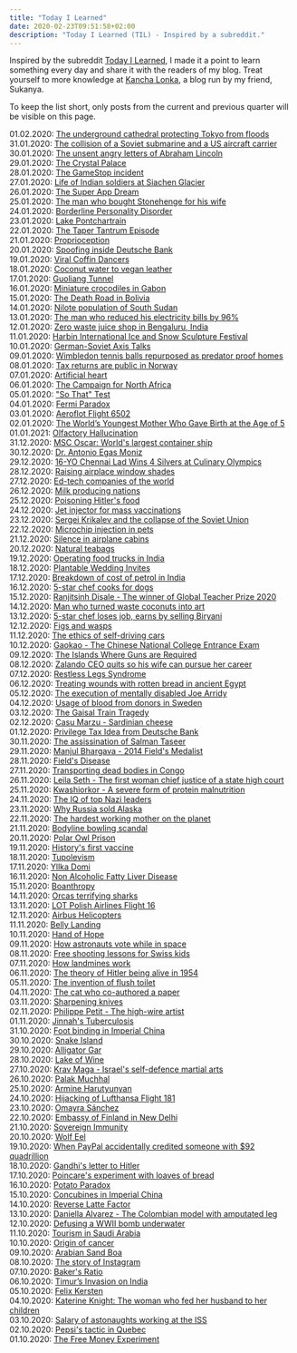 ```yaml
---
title: "Today I Learned"
date: 2020-02-23T09:51:58+02:00
description: "Today I Learned (TIL) - Inspired by a subreddit."
---
```


Inspired by the subreddit [Today I Learned](https://www.reddit.com/r/todayilearned/), I made it a point to learn something every day and share it with the readers of my blog. Treat yourself to more knowledge at <a href="https://www.kanchalonka.com/til/" target="_blank">Kancha Lonka</a>, a blog run by my friend, Sukanya.

To keep the list short, only posts from the current and previous quarter will be visible on this page.

01.02.2020: <a href = "https://www.bbc.com/future/article/20181129-the-underground-cathedral-protecting-tokyo-from-floods" target = "_blank">The underground cathedral protecting Tokyo from floods</a><br>
31.01.2020: <a href = "https://qr.ae/pNzccu" target = "_blank">The collision of a Soviet submarine and a US aircraft carrier</a><br>
30.01.2020: <a href = "https://qr.ae/pNzcZT" target = "_blank">The unsent angry letters of Abraham Lincoln</a><br>
29.01.2020: <a href = "https://en.wikipedia.org/wiki/The_Crystal_Palace" target = "_blank">The Crystal Palace</a><br>
28.01.2020: <a href = "https://screenrant.com/gamestop-gme-stock-price-robinhood-short-squeeze-lawsuit/" target = "_blank">The GameStop incident</a><br>
27.01.2020: <a href = "https://qr.ae/pNzc9L" target = "_blank">Life of Indian soldiers at Siachen Glacier</a><br>
26.01.2020: <a href = "https://finshots.in/archive/the-super-app-dream/" target = "_blank">The Super App Dream</a><br>
25.01.2020: <a href = "https://medium.com/history-of-yesterday/the-man-who-bought-stonehenge-for-his-wife-4299ac73a506" target = "_blank">The man who bought Stonehenge for his wife</a><br>
24.01.2020: <a href = "https://en.wikipedia.org/wiki/Borderline_personality_disorder" target = "_blank">Borderline Personality Disorder</a><br>
23.01.2020: <a href = "https://en.wikipedia.org/wiki/Lake_Pontchartrain" target = "_blank">Lake Pontchartrain</a><br>
22.01.2020: <a href = "https://finshots.in/archive/what-is-the-taper-tantrum-episode/" target = "_blank">The Taper Tantrum Episode</a><br>
21.01.2020: <a href = "https://qr.ae/pNl1c1" target = "_blank">Proprioception</a><br>
20.01.2020: <a href = "https://finshots.in/archive/spoofing-inside-deutsche-bank/" target = "_blank">Spoofing inside Deutsche Bank</a><br>
19.01.2020: <a href = "https://www.youtube.com/watch?v=Pt1uw9hTxmA&ab_channel=DrewBinsky" target = "_blank">Viral Coffin Dancers</a><br>
18.01.2020: <a href = "https://www.thebetterindia.com/247050/sustainable-startup-innovation-coconut-water-vegan-leather-eco-friendly-peta-kerala-ros174/" target = "_blank">Coconut water to vegan leather</a><br>
17.01.2020: <a href = "https://en.wikipedia.org/wiki/Guoliang_Tunnel" target = "_blank">Guoliang Tunnel</a><br>
16.01.2020: <a href = "https://qr.ae/pNm47p" target = "_blank">Miniature crocodiles in Gabon</a><br>
15.01.2020: <a href = "https://en.wikipedia.org/wiki/Yungas_Road" target = "_blank">The Death Road in Bolivia</a><br>
14.01.2020: <a href = "https://qr.ae/pNmPLm" target = "_blank">Nilote population of South Sudan</a><br>
13.01.2020: <a href = "https://www.thebetterindia.com/246687/solar-power-electric-vehicle-cost-set-up-how-to-kerala-renewable-energy-solar-kart-him16/" target = "_blank">The man who reduced his electricity bills by 96%</a><br>
12.01.2020: <a href = "https://www.quora.com/What-has-made-you-smile-recently/answer/Ankur-N-Gandhi?ch=99&share=a99738f8&srid=O2FL" target = "_blank">Zero waste juice shop in Bengaluru, India</a><br> 
11.01.2020: <a href = "https://en.wikipedia.org/wiki/Harbin_International_Ice_and_Snow_Sculpture_Festival" target = "_blank">Harbin International Ice and Snow Sculpture Festival</a><br>
10.01.2020: <a href = "https://en.wikipedia.org/wiki/German%E2%80%93Soviet_Axis_talks" target = "_blank">German-Soviet Axis Talks</a><br>
09.01.2020: <a href = "https://qr.ae/pNxZ3r" target = "_blank">Wimbledon tennis balls repurposed as predator proof homes</a><br>
08.01.2020: <a href = "https://www.forbes.com/sites/davidnikel/2020/09/04/in-norway-tax-returns-are-a-matter-of-public-record/" target = "_blank">Tax returns are public in Norway</a><br>
07.01.2020: <a href = "https://www.bloomberg.com/news/articles/2020-12-24/france-s-carmat-soars-as-artificial-heart-hopes-become-reality" target = "_blank">Artificial heart</a><br>
06.01.2020: <a href = "https://en.wikipedia.org/wiki/The_Campaign_for_North_Africa" target = "_blank">The Campaign for North Africa</a><br>
05.01.2020: <a href = "https://qr.ae/pNVl7l" target = "_blank">"So That" Test</a><br>
04.01.2020: <a href = "https://en.wikipedia.org/wiki/Fermi_paradox" target = "_blank">Fermi Paradox</a><br>
03.01.2020: <a href = "https://en.wikipedia.org/wiki/Aeroflot_Flight_6502" target = "_blank">Aeroflot Flight 6502</a><br>
02.01.2020: <a href = "https://medium.com/history-of-yesterday/the-worlds-youngest-mother-who-gave-birth-at-the-age-of-5-fea0678c3e9d" target = "_blank">The World’s Youngest Mother Who Gave Birth at the Age of 5</a><br>
01.01.2021: <a href = "https://en.wikipedia.org/wiki/Phantosmia" target = "_blank">Olfactory Hallucination</a><br>
31.12.2020: <a href = "https://en.wikipedia.org/wiki/MSC_Oscar" target = "_blank">MSC Oscar: World's largest container ship</a><br>
30.12.2020: <a href = "https://qr.ae/pNJ4qH" target = "_blank">Dr. Antonio Egas Moniz</a><br>
29.12.2020: <a href = "https://www.thebetterindia.com/246141/yeshwanth-culinary-olympics-germany-stuttgart-competition-fruit-vegetable-carving-chef-food-young-achiever-vid01/" target = "_blank">16-YO Chennai Lad Wins 4 Silvers at Culinary Olympics</a><br>
28.12.2020: <a href = "https://www.lonelyplanet.com/articles/why-raise-airplane-window-shades" target = "_blank">Raising airplace window shades</a><br>
27.12.2020: <a href = "https://finshots.in/infographic/is-india-leading-the-ed-tech-revolution/" target = "_blank">Ed-tech companies of the world</a><br>
26.12.2020: <a href = "https://finshots.in/infographic/india-leads-the-world-in-milk-production/" target = "_blank">Milk producing nations</a><br>
25.12.2020: <a href = "https://qr.ae/pNSUBJ" target = "_blank">Poisoning Hitler's food</a><br>
24.12.2020: <a href = "https://en.wikipedia.org/wiki/Jet_injector" target = "_blank">Jet injector for mass vaccinations</a><br>
23.12.2020: <a href = "https://qr.ae/pNSU3I" target = "_blank">Sergei Krikalev and the collapse of the Soviet Union</a><br>
22.12.2020: <a href = "https://qr.ae/pNSU6u" target = "_blank">Microchip injection in pets</a><br>
21.12.2020: <a href = "https://qr.ae/pNSUzd" target = "_blank">Silence in airplane cabins</a><br>
20.12.2020: <a href = "https://www.thebetterindia.com/245802/assam-startup-woolah-biodegradable-tea-bags-natural-leaves-farmers-eco-friendly-innovation-india-gop94/" target = "_blank">Natural teabags</a><br>
19.12.2020: <a href = "https://www.thebetterindia.com/243328/how-to-start-food-truck-license-permits-vehicle-cuisine-business-profits-india-gop94/" target = "_blank">Operating food trucks in India</a><br>
18.12.2020: <a href = "https://www.thebetterindia.com/243036/railway-officer-ecofriendly-wedding-plantable-sustainable-commissioner-irts-environment-anj135/" target = "_blank">Plantable Wedding Invites</a><br>
17.12.2020: <a href = "https://finshots.in/infographic/breaking-down-the-cost-of-a-litre-of-petrol/" target = "_blank">Breakdown of cost of petrol in India</a><br>
16.12.2020: <a href = "https://www.thebetterindia.com/244720/harleys-corner-mumbai-bengaluru-dog-chef-food-human-grade-meat-cookies-cakes-ice-creams-vet-fda-delivery-natural-furry-friends-vid01/" target = "_blank">5-star chef cooks for dogs</a><br>
15.12.2020: <a href = "https://www.youtube.com/watch?v=M6gakOkYDHM" target = "_blank">Ranjitsinh Disale - The winner of Global Teacher Prize 2020</a><br>
14.12.2020: <a href = "https://www.thebetterindia.com/244939/maharashtra-alibaug-coconut-art-gallery-stunning-spectacular-artworks-waste-to-wealth-india-gop94/" target = "_blank">Man who turned waste coconuts into art</a><br>
13.12.2020: <a href = "https://www.arre.co.in/people/mumbai-5-star-chef-sells-street-food-biryani-after-losing-job-during-pandemic/" target = "_blank">5-star chef loses job, earns by selling Biryani</a><br>
12.12.2020: <a href = "https://www.esa.org/esablog/research/the-story-of-the-fig-and-its-wasp/" target = "_blank">Figs and wasps</a><br>
11.12.2020: <a href = "https://towardsdatascience.com/the-ethics-of-self-driving-cars-efaaaaf9e320" target = "_blank">The ethics of self-driving cars</a><br>
10.12.2020: <a href = "https://en.wikipedia.org/wiki/National_College_Entrance_Examination" target = "_blank">Gaokao - The Chinese National College Entrance Exam</a><br>
09.12.2020: <a href = "https://www.youtube.com/watch?v=ch7HwhGynXk&ab_channel=TomScott" target = "_blank">The Islands Where Guns are Required</a><br>
08.12.2020: <a href = "https://edition.cnn.com/2020/12/07/tech/zalando-ceo-quit-intl-hnk/index.html" target = "_blank">Zalando CEO quits so his wife can pursue her career</a><br>
07.12.2020: <a href = "https://en.wikipedia.org/wiki/Restless_legs_syndrome" target = "_blank">Restless Legs Syndrome</a><br>
06.12.2020: <a href = "https://qr.ae/pNabDU" target = "_blank">Treating wounds with rotten bread in ancient Egypt</a><br>
05.12.2020: <a href = "https://en.wikipedia.org/wiki/Joe_Arridy" target = "_blank">The execution of mentally disabled Joe Arridy</a><br>
04.12.2020: <a href = "https://qr.ae/pNabVR" target = "_blank">Usage of blood from donors in Sweden</a><br>
03.12.2020: <a href = "https://qr.ae/pNabc6" target = "_blank">The Gaisal Train Tragedy</a><br>
02.12.2020: <a href = "https://en.wikipedia.org/wiki/Casu_marzu" target = "_blank">Casu Marzu - Sardinian cheese</a><br>
01.12.2020: <a href = "https://finshots.in/archive/a-tax-for-working-from-home/" target = "_blank">Privilege Tax Idea from Deutsche Bank</a><br>
30.11.2020: <a href = "https://en.wikipedia.org/wiki/Salman_Taseer" target = "_blank">The assissination of Salman Taseer</a><br>
29.11.2020: <a href = "https://en.wikipedia.org/wiki/Manjul_Bhargava" target = "_blank">Manjul Bhargava - 2014 Field's Medalist</a><br>
28.11.2020: <a href = "https://qr.ae/pNioMs" target = "_blank">Field's Disease</a><br>
27.11.2020: <a href = "https://qr.ae/pNiokc" target = "_blank">Transporting dead bodies in Congo</a><br>
26.11.2020: <a href = "https://en.wikipedia.org/wiki/Leila_Seth" target = "_blank">Leila Seth - The first woman chief justice of a state high court</a><br>
25.11.2020: <a href = "https://en.wikipedia.org/wiki/Kwashiorkor" target = "_blank">Kwashiorkor - A severe form of protein malnutrition</a><br>
24.11.2020: <a href = "https://medium.com/history-of-yesterday/the-results-of-the-nazi-iq-tests-c3a5e442f37c" target = "_blank">The IQ of top Nazi leaders</a><br>
23.11.2020: <a href = "https://medium.com/history-of-yesterday/why-did-russia-sell-alaska-9471744020b" target = "_blank">Why Russia sold Alaska</a><br>
22.11.2020: <a href = "https://qr.ae/pN9tET" target = "_blank">The hardest working mother on the planet</a><br>
21.11.2020: <a href = "https://www.bbc.com/news/uk-england-nottinghamshire-21013615" target = "_blank">Bodyline bowling scandal</a><br>
20.11.2020: <a href = "https://qr.ae/pN9t3x" target = "_blank">Polar Owl Prison</a><br>
19.11.2020: <a href = "https://medium.com/history-of-yesterday/historys-first-vaccine-464111ab88fd" target = "_blank">History's first vaccine</a><br>
18.11.2020: <a href = "https://qr.ae/pNUldW" target = "_blank">Tupolevism</a><br>
17.11.2020: <a href = "https://qr.ae/pNUlQD" target = "_blank"> Yllka Domi</a><br>
16.11.2020: <a href = "https://qr.ae/pNUlQN" target = "_blank">Non Alcoholic Fatty Liver Disease</a><br>
15.11.2020: <a href = "https://en.wikipedia.org/wiki/Boanthropy" target = "_blank">Boanthropy</a><br>
14.11.2020: <a href = "https://qr.ae/pNUlBz" target = "_blank">Orcas terrifying sharks</a><br>
13.11.2020: <a href = "https://en.wikipedia.org/wiki/LOT_Polish_Airlines_Flight_16" target = "_blank">LOT Polish Airlines Flight 16</a><br>
12.11.2020: <a href = "https://en.wikipedia.org/wiki/Eurocopter_AS350_%C3%89cureuil" target = "_blank">Airbus Helicopters</a><br>
11.11.2020: <a href = "https://en.wikipedia.org/wiki/Belly_landing" target = "_blank">Belly Landing</a><br>
10.11.2020: <a href = "https://en.wikipedia.org/wiki/Hand_of_Hope_(photography)" target = "_blank">Hand of Hope</a><br>
09.11.2020: <a href = "https://qr.ae/pNUllF" target = "_blank">How astronauts vote while in space</a><br>
08.11.2020: <a href = "https://qr.ae/pNUlmu" target = "_blank">Free shooting lessons for Swiss kids</a><br>
07.11.2020: <a href = "https://qr.ae/pNUlDZ" target = "_blank">How landmines work</a><br>
06.11.2020: <a href = "https://medium.com/history-of-yesterday/declassified-cia-files-showing-hitlers-presence-in-columbia-during-1954-304da469e169" target = "_blank">The theory of Hitler being alive in 1954</a><br>
05.11.2020: <a href = "https://medium.com/history-of-yesterday/who-invented-the-flush-toilet-5a4ef2753332" target = "_blank">The invention of flush toilet</a><br>
04.11.2020: <a href = "https://medium.com/lessons-from-history/the-fascinating-story-of-the-cat-who-authored-a-science-paper-7f8a98889a48" target = "_blank">The cat who co-authored a paper</a><br>
03.11.2020: <a href = "https://qr.ae/pNgte2" target = "_blank">Sharpening knives</a><br>
02.11.2020: <a href = "https://qr.ae/pNgtig" target = "_blank">Philippe Petit - The high-wire artist</a><br>
01.11.2020: <a href = "https://www.thequint.com/news/world/could-jinnahs-well-kept-secret-have-stopped-the-partition" target = "_blank">Jinnah's Tuberculosis</a><br>
31.10.2020: <a href = "https://qr.ae/pNb5vu" target = "_blank">Foot binding in Imperial China</a><br>
30.10.2020: <a href = "https://en.wikipedia.org/wiki/Ilha_da_Queimada_Grande" target = "_blank">Snake Island</a><br>
29.10.2020: <a href = "https://qr.ae/pNb5tT" target = "_blank">Alligator Gar</a><br>
28.10.2020: <a href = "https://medium.com/lessons-from-history/the-crazy-chinese-emperor-who-created-the-lake-of-wine-fd607391d6cf" target = "_blank">Lake of Wine</a><br>
27.10.2020: <a href = "https://en.wikipedia.org/wiki/Krav_Maga" target = "_blank">Krav Maga - Israel's self-defence martial arts</a><br>
26.10.2020: <a href = "https://en.wikipedia.org/wiki/Palak_Muchhal" target = "_blank">Palak Muchhal</a><br>
25.10.2020: <a href = "https://www.forbes.com/sites/rebeccahughes/2020/09/05/who-is-armine-harutyunyan-and-how-did-she-become-a-victim-of-body-shaming-in-italy/" target = "_blank">Armine Harutyunyan</a><br>
24.10.2020: <a href = "https://en.wikipedia.org/wiki/Lufthansa_Flight_181" target = "_blank">Hijacking of Lufthansa Flight 181</a><br>
23.10.2020: <a href = "https://qr.ae/pNwALa" target = "_blank">Omayra Sánchez</a><br>
22.10.2020: <a href = "https://www.archdaily.com/926197/embassy-of-finland-in-new-delhi-renovation-ala-architects" target = "_blank">Embassy of Finland in New Delhi</a><br>
21.10.2020: <a href = "https://en.wikipedia.org/wiki/Sovereign_immunity" target = "_blank">Sovereign Immunity</a><br>
20.10.2020: <a href = "https://qr.ae/pNwAEl" target = "_blank">Wolf Eel</a><br>
19.10.2020: <a href = "https://edition.cnn.com/2013/07/17/tech/paypal-error/index.html" target = "_blank">When PayPal accidentally credited someone with $92 quadrillion</a><br>
18.10.2020: <a href = "https://medium.com/history-of-yesterday/gandhis-letters-to-hitler-e3e987817c33" target = "_blank">Gandhi's letter to Hitler</a><br>
17.10.2020: <a href = "https://qr.ae/pN5R4b" target = "_blank">Poincare's experiment with loaves of bread</a><br>
16.10.2020: <a href = "https://qr.ae/pN5RPw" target = "_blank">Potato Paradox</a><br>
15.10.2020: <a href = "https://medium.com/the-collector/the-fascinating-world-of-concubines-in-imperial-china-ff42460ea0dc" target = "_blank">Concubines in Imperial China</a><br>
14.10.2020: <a href = "https://medium.com/makingofamillionaire/the-reverse-latte-factor-ffd7ad04023e" target = "_blank">Reverse Latte Factor</a><br>
13.10.2020: <a href = "https://www.ndtv.com/offbeat/former-miss-colombia-dances-again-weeks-after-having-her-leg-amputated-2258955" target = "_blank">Daniella Alvarez - The Colombian model with amputated leg</a><br>
12.10.2020: <a href = "https://www.dw.com/en/polish-divers-to-defuse-wwii-earthquake-bomb-on-german-border/a-55238853" target = "_blank">Defusing a WWII bomb underwater</a><br>
11.10.2020: <a href = "https://qr.ae/pNM1Mj" target = "_blank">Tourism in Saudi Arabia</a><br>
10.10.2020: <a href = "https://qr.ae/pNM1kG" target = "_blank">Origin of cancer</a><br>
09.10.2020: <a href = "https://qr.ae/pNM1U2" target = "_blank">Arabian Sand Boa</a><br>
08.10.2020: <a href = "https://entrepreneurshandbook.co/26-year-old-coder-built-a-1-billion-app-in-2-years-after-following-his-girlfriends-advice-c6f378db1fd1" target = "_blank">The story of Instagram</a><br>
07.10.2020: <a href = "https://heated.medium.com/what-is-a-bakers-ratio-dc22f5e52479" target = "_blank">Baker's Ratio</a><br>
06.10.2020: <a href = "https://www.historydiscussion.net/history-of-india/timurs-invasion-on-india-what-were-its-effects/2692" target = "_blank">Timur’s Invasion on India</a><br>
05.10.2020: <a href = "https://en.wikipedia.org/wiki/Felix_Kersten" target = "_blank">Felix Kersten</a><br>
04.10.2020: <a href = "https://qr.ae/pNM1eT" target = "_blank">Katerine Knight: The woman who fed her husband to her children</a><br>
03.10.2020: <a href = "https://qr.ae/pNM1el" target = "_blank">Salary of astonaughts working at the ISS</a><br>
02.10.2020: <a href = "https://medium.com/better-marketing/how-pepsi-stomped-coke-by-firing-their-translators-e40449a80c18" target = "_blank">Pepsi's tactic in Quebec</a><br>
01.10.2020: <a href = "https://qr.ae/pN4XGN" target = "_blank">The Free Money Experiment</a><br>